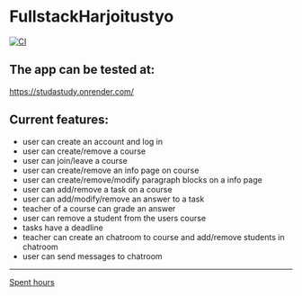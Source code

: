# FullstackHarjoitustyo
[![CI](https://github.com/MatiasSinisalo/FullstackHarjoitustyo/actions/workflows/main.yml/badge.svg)](https://github.com/MatiasSinisalo/FullstackHarjoitustyo/actions/workflows/main.yml)

## The app can be tested at:  
https://studastudy.onrender.com/  

## Current features:  

- user can create an account and log in  
- user can create/remove a course
- user can join/leave a course
- user can create/remove an info page on course
- user can create/remove/modify paragraph blocks on a info page
- user can add/remove a task on a course
- user can add/modify/remove an answer to a task
- teacher of a course can grade an answer
- user can remove a student from the users course
- tasks have a deadline
- teacher can create an chatroom to course and add/remove students in chatroom
- user can send messages to chatroom
------------ 
[Spent hours](https://docs.google.com/spreadsheets/d/1K9DqX2p2_PtSLL4t0_WbcCw9u_i5VYedNC6exk37Pj4/edit?usp=sharing)
